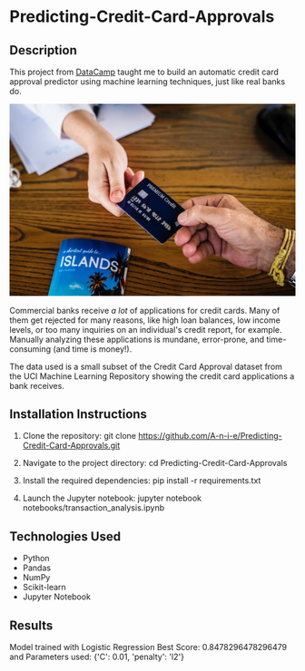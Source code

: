 # Predicting-Credit-Card-Approvals

## Description
This project from [DataCamp](https://app.datacamp.com/learn/projects/1908) taught me to build an automatic credit card approval predictor using machine learning techniques, just like real banks do.

![Credit card being held in hand](credit_card.jpg)

Commercial banks receive _a lot_ of applications for credit cards. Many of them get rejected for many reasons, like high loan balances, low income levels, or too many inquiries on an individual's credit report, for example. Manually analyzing these applications is mundane, error-prone, and time-consuming (and time is money!).


The data used is a small subset of the Credit Card Approval dataset from the UCI Machine Learning Repository showing the credit card applications a bank receives. 

## Installation Instructions
1. Clone the repository:
    git clone https://github.com/A-n-i-e/Predicting-Credit-Card-Approvals.git

2. Navigate to the project directory:
    cd Predicting-Credit-Card-Approvals

3. Install the required dependencies:
    pip install -r requirements.txt

4. Launch the Jupyter notebook:
    jupyter notebook notebooks/transaction_analysis.ipynb


## Technologies Used
- Python
- Pandas
- NumPy
- Scikit-learn
- Jupyter Notebook

## Results
Model trained with Logistic Regression
Best Score: 0.8478296478296479 and Parameters used: {'C': 0.01, 'penalty': 'l2'}